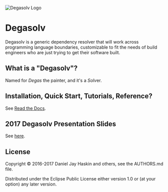 ![Degasolv Logo](https://github.com/djhaskin987/degasolv/raw/develop/Degasolv.png)

Degasolv
========

Degasolv is a generic dependency resolver that will work across
programming language boundaries, customizable to fit the needs of
build engineers who are just trying to get their software built.

## What is a "Degasolv"?

Named for *Degas* the painter, and it's a *Solv*er.

## Installation, Quick Start, Tutorials, Reference?

See [Read the Docs](http://degasolv.readthedocs.io/en/develop/).

## 2017 Degasolv Presentation Slides

See [here](http://bit.ly/degasolv2017pres).

## License

Copyright © 2016-2017 Daniel Jay Haskin and others, see the AUTHORS.md file.

Distributed under the Eclipse Public License either version 1.0 or (at
your option) any later version.
